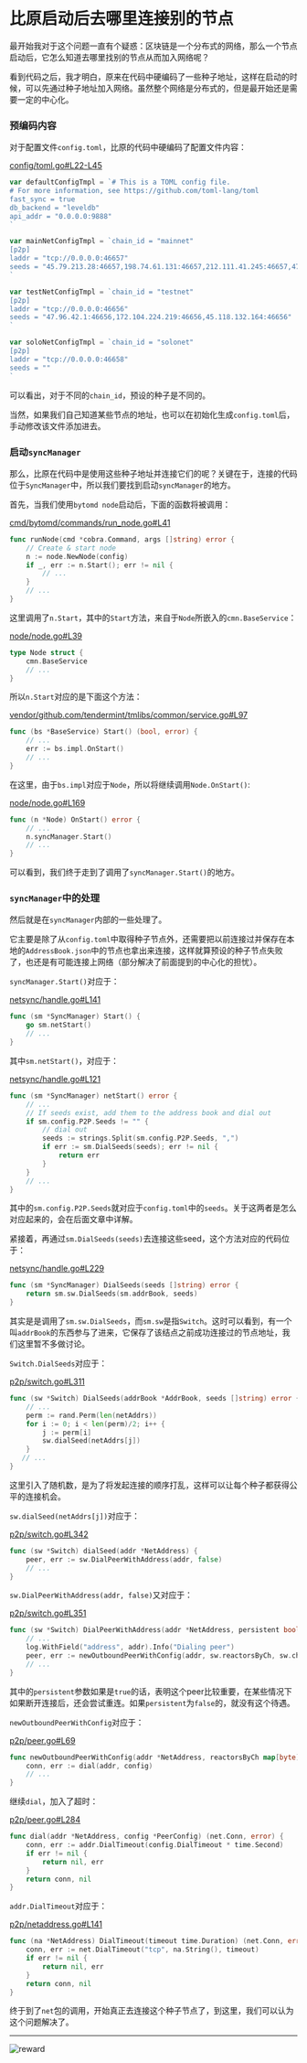 比原启动后去哪里连接别的节点
========================

最开始我对于这个问题一直有个疑惑：区块链是一个分布式的网络，那么一个节点启动后，它怎么知道去哪里找别的节点从而加入网络呢？

看到代码之后，我才明白，原来在代码中硬编码了一些种子地址，这样在启动的时候，可以先通过种子地址加入网络。虽然整个网络是分布式的，但是最开始还是需要一定的中心化。

### 预编码内容

对于配置文件`config.toml`，比原的代码中硬编码了配置文件内容：

[config/toml.go#L22-L45](https://github.com/freewind/bytom/blob/master/config/toml.go#L22-L45)

```go
var defaultConfigTmpl = `# This is a TOML config file.
# For more information, see https://github.com/toml-lang/toml
fast_sync = true
db_backend = "leveldb"
api_addr = "0.0.0.0:9888"
`

var mainNetConfigTmpl = `chain_id = "mainnet"
[p2p]
laddr = "tcp://0.0.0.0:46657"
seeds = "45.79.213.28:46657,198.74.61.131:46657,212.111.41.245:46657,47.100.214.154:46657,47.100.109.199:46657,47.100.105.165:46657"
`

var testNetConfigTmpl = `chain_id = "testnet"
[p2p]
laddr = "tcp://0.0.0.0:46656"
seeds = "47.96.42.1:46656,172.104.224.219:46656,45.118.132.164:46656"
`

var soloNetConfigTmpl = `chain_id = "solonet"
[p2p]
laddr = "tcp://0.0.0.0:46658"
seeds = ""
`
```

可以看出，对于不同的`chain_id`，预设的种子是不同的。

当然，如果我们自己知道某些节点的地址，也可以在初始化生成`config.toml`后，手动修改该文件添加进去。

### 启动`syncManager`

那么，比原在代码中是使用这些种子地址并连接它们的呢？关键在于，连接的代码位于`SyncManager`中，所以我们要找到启动`syncManager`的地方。

首先，当我们使用`bytomd node`启动后，下面的函数将被调用：

[cmd/bytomd/commands/run_node.go#L41](https://github.com/freewind/bytom/blob/master/cmd/bytomd/commands/run_node.go#L41)

```go
func runNode(cmd *cobra.Command, args []string) error {
    // Create & start node
    n := node.NewNode(config)
    if _, err := n.Start(); err != nil {
        // ...
    }
    // ...
}
```

这里调用了`n.Start`，其中的`Start`方法，来自于`Node`所嵌入的`cmn.BaseService`：

[node/node.go#L39](https://github.com/freewind/bytom/blob/master/node/node.go#L39)

```go
type Node struct {
    cmn.BaseService
    // ...
}
```

所以`n.Start`对应的是下面这个方法：

[vendor/github.com/tendermint/tmlibs/common/service.go#L97](https://github.com/freewind/bytom/blob/master/vendor/github.com/tendermint/tmlibs/common/service.go#L97)

```go
func (bs *BaseService) Start() (bool, error) {
    // ...
    err := bs.impl.OnStart()
    // ...
}
```

在这里，由于`bs.impl`对应于`Node`，所以将继续调用`Node.OnStart()`:

[node/node.go#L169](https://github.com/freewind/bytom/blob/master/node/node.go#L169)

```go
func (n *Node) OnStart() error {
    // ...
    n.syncManager.Start()
    // ...
}
```

可以看到，我们终于走到了调用了`syncManager.Start()`的地方。

### `syncManager`中的处理

然后就是在`syncManager`内部的一些处理了。

它主要是除了从`config.toml`中取得种子节点外，还需要把以前连接过并保存在本地的`AddressBook.json`中的节点也拿出来连接，这样就算预设的种子节点失败了，也还是有可能连接上网络（部分解决了前面提到的中心化的担忧）。

`syncManager.Start()`对应于：

[netsync/handle.go#L141](https://github.com/freewind/bytom/blob/master/netsync/handle.go#L141)

```go
func (sm *SyncManager) Start() {
    go sm.netStart()
    // ...
}
```

其中`sm.netStart()`，对应于：

[netsync/handle.go#L121](https://github.com/freewind/bytom/blob/master/netsync/handle.go#L121)

```go
func (sm *SyncManager) netStart() error {
    // ...
    // If seeds exist, add them to the address book and dial out
    if sm.config.P2P.Seeds != "" {
        // dial out
        seeds := strings.Split(sm.config.P2P.Seeds, ",")
        if err := sm.DialSeeds(seeds); err != nil {
            return err
        }
    }
    // ...
}
```

其中的`sm.config.P2P.Seeds`就对应于`config.toml`中的`seeds`。关于这两者是怎么对应起来的，会在后面文章中详解。

紧接着，再通过`sm.DialSeeds(seeds)`去连接这些seed，这个方法对应的代码位于：

[netsync/handle.go#L229](https://github.com/freewind/bytom/blob/master/netsync/handle.go#L229)

```go
func (sm *SyncManager) DialSeeds(seeds []string) error {
    return sm.sw.DialSeeds(sm.addrBook, seeds)
}
```

其实是是调用了`sm.sw.DialSeeds`，而`sm.sw`是指`Switch`。这时可以看到，有一个叫`addrBook`的东西参与了进来，它保存了该结点之前成功连接过的节点地址，我们这里暂不多做讨论。

`Switch.DialSeeds`对应于：

[p2p/switch.go#L311](https://github.com/freewind/bytom/blob/master/p2p/switch.go#L311)

```go
func (sw *Switch) DialSeeds(addrBook *AddrBook, seeds []string) error {
    // ...
    perm := rand.Perm(len(netAddrs))
    for i := 0; i < len(perm)/2; i++ {
        j := perm[i]
        sw.dialSeed(netAddrs[j])
    }
   // ...
}
```

这里引入了随机数，是为了将发起连接的顺序打乱，这样可以让每个种子都获得公平的连接机会。

`sw.dialSeed(netAddrs[j])`对应于：

[p2p/switch.go#L342](https://github.com/freewind/bytom/blob/master/p2p/switch.go#L342)

```go
func (sw *Switch) dialSeed(addr *NetAddress) {
    peer, err := sw.DialPeerWithAddress(addr, false)
    // ...
}
```

`sw.DialPeerWithAddress(addr, false)`又对应于：

[p2p/switch.go#L351](https://github.com/freewind/bytom/blob/master/p2p/switch.go#L351)

```go
func (sw *Switch) DialPeerWithAddress(addr *NetAddress, persistent bool) (*Peer, error) {
    // ...
    log.WithField("address", addr).Info("Dialing peer")
    peer, err := newOutboundPeerWithConfig(addr, sw.reactorsByCh, sw.chDescs, sw.StopPeerForError, sw.nodePrivKey, sw.peerConfig)
    // ...
}
```

其中的`persistent`参数如果是`true`的话，表明这个peer比较重要，在某些情况下如果断开连接后，还会尝试重连。如果`persistent`为`false`的，就没有这个待遇。

`newOutboundPeerWithConfig`对应于：

[p2p/peer.go#L69](https://github.com/freewind/bytom/blob/master/p2p/peer.go#L69)

```go
func newOutboundPeerWithConfig(addr *NetAddress, reactorsByCh map[byte]Reactor, chDescs []*ChannelDescriptor, onPeerError func(*Peer, interface{}), ourNodePrivKey crypto.PrivKeyEd25519, config *PeerConfig) (*Peer, error) {
    conn, err := dial(addr, config)
    // ...
}
```

继续`dial`，加入了超时：

[p2p/peer.go#L284](https://github.com/freewind/bytom/blob/master/p2p/peer.go#L284)

```go
func dial(addr *NetAddress, config *PeerConfig) (net.Conn, error) {
    conn, err := addr.DialTimeout(config.DialTimeout * time.Second)
    if err != nil {
        return nil, err
    }
    return conn, nil
}
```

`addr.DialTimeout`对应于：

[p2p/netaddress.go#L141](https://github.com/freewind/bytom/blob/master/p2p/netaddress.go#L141)

```go
func (na *NetAddress) DialTimeout(timeout time.Duration) (net.Conn, error) {
    conn, err := net.DialTimeout("tcp", na.String(), timeout)
    if err != nil {
        return nil, err
    }
    return conn, nil
}
```

终于到了`net`包的调用，开始真正去连接这个种子节点了，到这里，我们可以认为这个问题解决了。


---

![reward](./images/reward.jpg)
